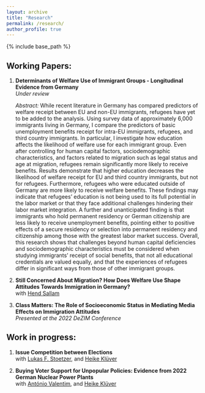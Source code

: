 ```yaml
---
layout: archive
title: "Research"
permalink: /research/
author_profile: true
---
```


{% include base_path %}

## Working Papers:

1. **Determinants of Welfare Use of Immigrant Groups - Longitudinal Evidence from Germany**<br>
   *Under review*
   
    *Abstract:* While recent literature in Germany has compared predictors of welfare receipt between EU and non-EU immigrants, refugees have yet to be added to   the analysis. Using survey data of approximately 6,000 immigrants living in Germany, I compare the predictors of basic unemployment benefits receipt for intra-EU immigrants, refugees, and third country immigrants.  In particular, I investigate how education affects the likelihood of welfare use for each immigrant group. Even after controlling for human capital factors, sociodemographic characteristics, and factors related to migration such as legal status and age at migration, refugees remain significantly more likely to receive benefits. Results demonstrate that higher education decreases the likelihood of welfare receipt for EU and third country immigrants, but not for refugees. Furthermore, refugees who were educated outside of Germany are more likely to receive welfare benefits. These findings may indicate that refugees’ education is not being used to its full potential in the labor market or that they face additional challenges hindering their labor market integration. A further and unanticipated finding is that immigrants who hold permanent residency or German citizenship are less likely to receive unemployment benefits, pointing either to positive effects of a secure residency or selection into permanent residency and citizenship among those with the greatest labor market success. Overall, this research shows that challenges beyond human capital deficiencies and sociodemographic characteristics must be considered when studying immigrants’ receipt of social benefits, that not all educational credentials are valued equally, and that the experiences of refugees differ in significant ways from those of other immigrant groups. 

2. **Still Concerned About Migration? How Does Welfare Use Shape Attitudes Towards Immigration in Germany?**<br>with [Hend Sallam](https://www.projekte.hu-berlin.de/de/migsoz/das-team)

3. **Class Matters: The Role of Socioeconomic Status in Mediating Media Effects on Immigration Attitudes**<br>
    *Presented at the 2022 DeZIM Conference*

## Work in progress:


1. **Issue Competition between Elections**<br>with [Lukas F. Stoetzer](http://lukas-stoetzer.org/), and [Heike Klüver](http://heike-kluever.com/)


1. **Buying Voter Support for Unpopular Policies: Evidence from 2022 German Nuclear Power Plants**<br>with [António Valentim](https://antoniovalentim.github.io/), and [Heike Klüver](http://heike-kluever.com/)
